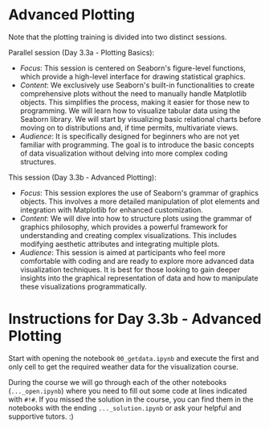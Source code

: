 # Advanced Plotting

Note that the plotting training is divided into two distinct sessions.

Parallel session (Day 3.3a - Plotting Basics):

- _Focus_: This session is centered on Seaborn's figure-level functions, which provide a high-level interface for drawing statistical graphics.
- _Content_: We exclusively use Seaborn's built-in functionalities to create comprehensive plots without the need to manually handle Matplotlib objects. This simplifies the process, making it easier for those new to programming. We will learn how to visualize tabular data using the Seaborn library. We will start by visualizing basic relational charts before moving on to distributions and, if time permits, multivariate views.
- _Audience_: It is specifically designed for beginners who are not yet familiar with programming. The goal is to introduce the basic concepts of data visualization without delving into more complex coding structures.

This session (Day 3.3b - Advanced Plotting):

- _Focus_: This session explores the use of Seaborn's grammar of graphics objects. This involves a more detailed manipulation of plot elements and integration with Matplotlib for enhanced customization.
- _Content_: We will dive into how to structure plots using the grammar of graphics philosophy, which provides a powerful framework for understanding and creating complex visualizations. This includes modifying aesthetic attributes and integrating multiple plots.
- _Audience_: This session is aimed at participants who feel more comfortable with coding and are ready to explore more advanced data visualization techniques. It is best for those looking to gain deeper insights into the graphical representation of data and how to manipulate these visualizations programmatically.

# Instructions for Day 3.3b - Advanced Plotting

Start with opening the notebook `00_getdata.ipynb` and execute the first and only cell to get the required weather data for the visualization course.

During the course we will go through each of the other notebooks (`..._open.ipynb`) where you need to fill out some code at lines indicated with `#!#`. If you missed the solution in the course, you can find them in the notebooks with the ending `..._solution.ipynb` or ask your helpful and supportive tutors. :)

